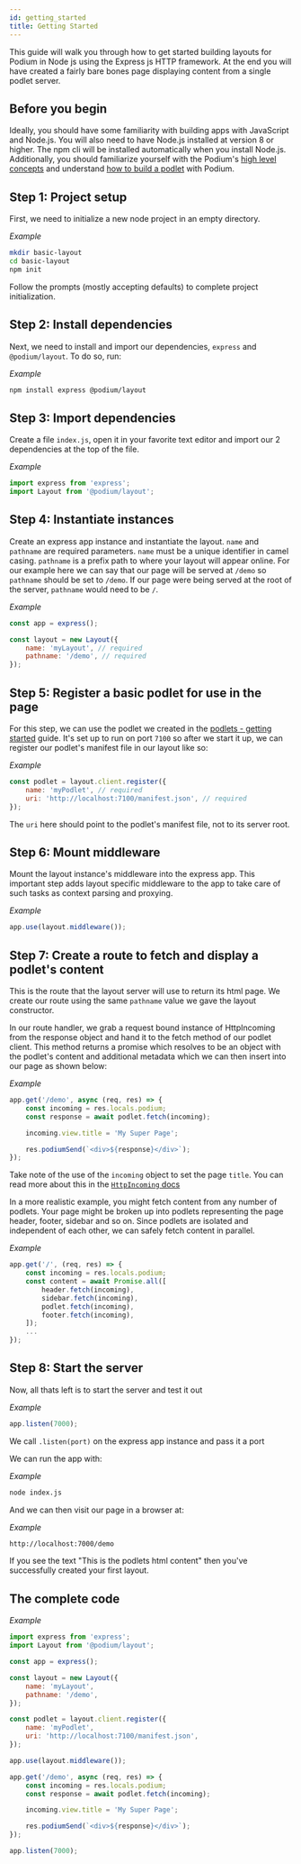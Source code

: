 ```yaml
---
id: getting_started
title: Getting Started
---
```


This guide will walk you through how to get started building layouts for Podium in Node
js using the Express js HTTP framework. At the end you will have created a fairly bare bones page displaying content from a single podlet server.

## Before you begin

Ideally, you should have some familiarity with building apps with JavaScript and
Node.js. You will also need to have Node.js installed at version 8 or higher.
The npm cli will be installed automatically when you install Node.js. Additionally, you should familiarize yourself with the Podium's [high level concepts](/docs/podium/conceptual_overview) and understand [how to build a podlet](/docs/podlet/getting_started) with Podium.

## Step 1: Project setup

First, we need to initialize a new node project in an empty directory.

_Example_

```bash
mkdir basic-layout
cd basic-layout
npm init
```

Follow the prompts (mostly accepting defaults) to complete project
initialization.

## Step 2: Install dependencies

Next, we need to install and import our dependencies, `express` and
`@podium/layout`. To do so, run:

_Example_

```bash
npm install express @podium/layout
```

## Step 3: Import dependencies

Create a file `index.js`, open it in your favorite text editor and import our 2 dependencies at the top of the file.

_Example_

```js
import express from 'express';
import Layout from '@podium/layout';
```

## Step 4: Instantiate instances

Create an express app instance and instantiate the layout. `name` and `pathname` are required parameters. `name` must be a unique identifier in camel casing. `pathname` is a prefix path to where your layout will appear online. For our example here we can say that our page will be served at `/demo` so `pathname` should be set to `/demo`. If our page were being served at the root of the server, `pathname` would need to be `/`.

_Example_

```js
const app = express();

const layout = new Layout({
    name: 'myLayout', // required
    pathname: '/demo', // required
});
```

## Step 5: Register a basic podlet for use in the page

For this step, we can use the podlet we created in the [podlets - getting started](/docs/podlet/getting_started) guide. It's set up to run on port `7100` so after we start it up, we can register our podlet's manifest file in our layout like so:

_Example_

```js
const podlet = layout.client.register({
    name: 'myPodlet', // required
    uri: 'http://localhost:7100/manifest.json', // required
});
```

The `uri` here should point to the podlet's manifest file, not to its server root.

## Step 6: Mount middleware

Mount the layout instance's middleware into the express app. This important step adds layout specific middleware to the app to take care of such tasks as context parsing and proxying.

_Example_

```js
app.use(layout.middleware());
```

## Step 7: Create a route to fetch and display a podlet's content

This is the route that the layout server will use to return its html page. We create our route using the same `pathname` value we gave the layout constructor.

In our route handler, we grab a request bound instance of HttpIncoming from the response object and hand it to the fetch method of our podlet client. This method returns a promise which resolves to be an object with the podlet's content and additional metadata which we can then insert into our page as shown below:

_Example_

```js
app.get('/demo', async (req, res) => {
    const incoming = res.locals.podium;
    const response = await podlet.fetch(incoming);

    incoming.view.title = 'My Super Page';

    res.podiumSend(`<div>${response}</div>`);
});
```

Take note of the use of the `incoming` object to set the page `title`. You can read more about this in the [`HttpIncoming` docs](api/incoming.md)

In a more realistic example, you might fetch content from any number of podlets. Your page might be broken up into podlets representing the page header, footer, sidebar and so on. Since podlets are isolated and independent of each other, we can safely fetch content in parallel.

_Example_

```js
app.get('/', (req, res) => {
    const incoming = res.locals.podium;
    const content = await Promise.all([
        header.fetch(incoming),
        sidebar.fetch(incoming),
        podlet.fetch(incoming),
        footer.fetch(incoming),
    ]);
    ...
});
```

## Step 8: Start the server

Now, all thats left is to start the server and test it out

_Example_

```js
app.listen(7000);
```

We call `.listen(port)` on the express app instance and pass it a port

We can run the app with:

_Example_

```bash
node index.js
```

And we can then visit our page in a browser at:

_Example_

```bash
http://localhost:7000/demo
```

If you see the text "This is the podlets html content" then you've successfully created your first layout.

## The complete code

_Example_

```js
import express from 'express';
import Layout from '@podium/layout';

const app = express();

const layout = new Layout({
    name: 'myLayout',
    pathname: '/demo',
});

const podlet = layout.client.register({
    name: 'myPodlet',
    uri: 'http://localhost:7100/manifest.json',
});

app.use(layout.middleware());

app.get('/demo', async (req, res) => {
    const incoming = res.locals.podium;
    const response = await podlet.fetch(incoming);

    incoming.view.title = 'My Super Page';

    res.podiumSend(`<div>${response}</div>`);
});

app.listen(7000);
```
